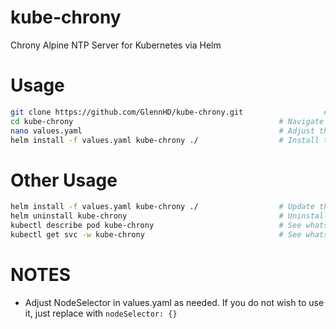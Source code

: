 # kube-chrony
Chrony Alpine NTP Server for Kubernetes via Helm
# Usage
```bash
git clone https://github.com/GlennHD/kube-chrony.git                  # Download the chart
cd kube-chrony                                              # Navigate to the folder
nano values.yaml                                            # Adjust the values.yaml
helm install -f values.yaml kube-chrony ./                  # Install the chart
```
# Other Usage
```bash
helm install -f values.yaml kube-chrony ./                  # Update the config
helm uninstall kube-chrony                                  # Uninstall the chart
kubectl describe pod kube-chrony                            # See whats going on in the pod
kubectl get svc -w kube-chrony                              # See whats going on with the service
```
# NOTES
- Adjust NodeSelector in values.yaml as needed. If you do not wish to use it, just replace with `nodeSelector: {}`
